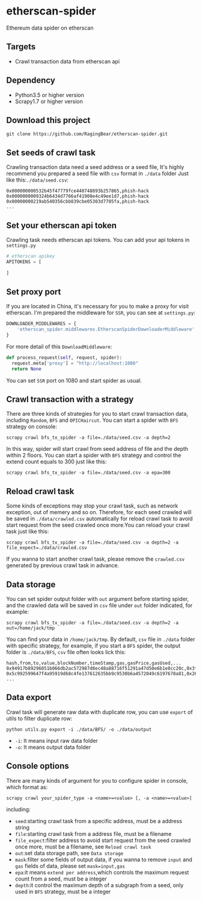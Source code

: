 # etherscan-spider
Ethereum data spider on etherscan

## Targets

- Crawl transaction data from etherscan api

## Dependency
- Python3.5 or higher version
- Scrapy1.7 or higher version

## Download this project
```
git clone https://github.com/RagingBear/etherscan-spider.git
```

## Set seeds of crawl task
Crawling transaction data need a seed address or a seed file, 
It's highly recommend you prepared a seed file with `csv` format in `./data` folder
Just like this:`./data/seed.csv`:
```
0x000000000532b45f47779fce440748893b257865,phish-hack
0x0000000009324b6434d7766af41908e4c49ee1d7,phish-hack
0x00000000219ab540356cbb839cbe05303d7705fa,phish-hack
...
```

## Set your etherscan api token
Crawling task needs etherscan api tokens. 
You can add your api tokens in `settings.py`
```python
# etherscan apikey
APITOKENS = [
  
]
```

## Set proxy port
If you are located in China, it's necessary for you to make a proxy for visit etherscan.
I'm prepared the middleware for `SSR`, you can see at `settings.py`:
```python
DOWNLOADER_MIDDLEWARES = {
    'etherscan_spider.middlewares.EtherscanSpiderDownloaderMiddleware': 543,
}
```
For more detail of this `DownloadMiddleware`:
```python
def process_request(self, request, spider):
  request.meta['proxy'] = "http://localhost:1080"
  return None
```
You can set `SSR` port on 1080 and start spider as usual.

## Crawl transaction with a strategy
There are three kinds of strategies for you to start crawl transaction data,
including  `Random`, `BFS` and `OPICHaircut`.
You can start a spider with `BFS` strategy on console:
```
scrapy crawl bfs_tx_spider -a file=./data/seed.csv -a depth=2
```
In this way, spider will start crawl from seed address of file and the depth within 2 floors.
You can start a spider with `BFS` strategy and control the extend count equals to 300 just like this:
```
scrapy crawl bfs_tx_spider -a file=./data/seed.csv -a epa=300
```

## Reload crawl task
Some kinds of exceptions may stop your crawl task, such as network exception, out of memery and so on.
Therefore, for each seed crawled will be saved in `./data/crawled.csv` automatically for reload crawl task to avoid
start request from the seed crawled once more.You can reload your crawl task just like this:
```
scrapy crawl bfs_tx_spider -a file=./data/seed.csv -a depth=2 -a file_expect=./data/crawled.csv
```
If you wanna to start another crawl task, please remove the `crawled.csv` generated by previous crawl task in advance.

## Data storage
You can set spider output folder with `out` argument before starting spider, and the crawled data will be saved in 
`csv` file under `out` folder indicated, for example:
```shell
scrapy crawl bfs_tx_spider -a file=./data/seed.csv -a depth=2 -a out=/home/jack/tmp
```
You can find your data in `/home/jack/tmp`.
By default, `csv` file in `./data` folder with specific strategy, for example, if you start a `BFS` spider, the output folder is `./data/BFS`,
`csv` file often looks lick this:
```
hash,from,to,value,blockNumber,timeStamp,gas,gasPrice,gasUsed,...
0x94917b89296051b066db2ac572987d8ec48a88716f51291a47d50e6b1e8cc20c,0x3f5ce5fbfe3e9af3971dd833d26ba9b5c936f0be,0x0a0ba956038d4a66002d612648332b9c4ab7646c,500000000000000000,6026742,1532511199,21000,60000000000,21000,...
0x5c992599647f4a95919d68c4fe137612635bb9c9530b6a4572049c6197678a81,0x26b315a3dd31f4002df033b5e493c05cdbd9d36c,0x0a0ba956038d4a66002d612648332b9c4ab7646c,950209050000000000,6030488,1532565565,21000,2000000000,21000,...
...
```

## Data export
Crawl task will generate raw data with duplicate row, you can use `export` of utils to filter duplicate row:
```
python utils.py export -i ./data/BFS/ -o ./data/output
``` 
- `-i`: It means input raw data folder
- `-o`: It means output data folder


## Console options
There are many kinds of argument for you to configure spider in console, which format as:
```shell
scrapy crawl your_spider_type -a <name>=<value> [, -a <name>=<value>]
```  
including:
- `seed`:starting crawl task from a specific address, must be a address string
- `file`:starting crawl task from a address file, must be a filename
- `file_expect`:filter address to avoid start request from the seed crawled once more, must be a filename, see `Reload crawl task`
- `out`:set data storage path, see `Data storage`
- `mask`:filter some fields of output data, if you wanna to remove `input` and `gas` fields of data, please set `mask=input,gas`
- `epa`:it means `extend per address`,which controls the maximum request count from a seed, must be a integer
- `depth`:it control the maximum depth of a subgraph from a seed, only used in `BFS` strategy, must be a integer